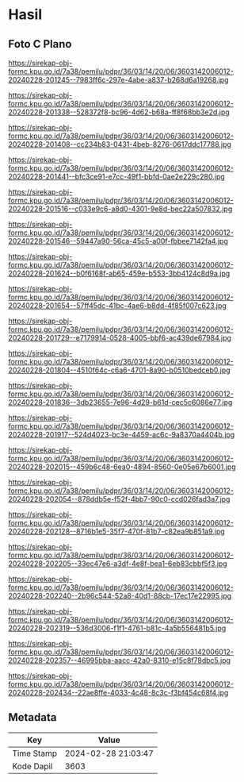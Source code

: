 # Hasil

## Foto C Plano

https://sirekap-obj-formc.kpu.go.id/7a38/pemilu/pdpr/36/03/14/20/06/3603142006012-20240228-201245--7983ff6c-297e-4abe-a837-b268d6a19268.jpg

https://sirekap-obj-formc.kpu.go.id/7a38/pemilu/pdpr/36/03/14/20/06/3603142006012-20240228-201338--528372f8-bc96-4d62-b68a-ff8f68bb3e2d.jpg

https://sirekap-obj-formc.kpu.go.id/7a38/pemilu/pdpr/36/03/14/20/06/3603142006012-20240228-201408--cc234b83-0431-4beb-8276-0617ddc17788.jpg

https://sirekap-obj-formc.kpu.go.id/7a38/pemilu/pdpr/36/03/14/20/06/3603142006012-20240228-201441--bfc3ce91-e7cc-49f1-bbfd-0ae2e229c280.jpg

https://sirekap-obj-formc.kpu.go.id/7a38/pemilu/pdpr/36/03/14/20/06/3603142006012-20240228-201516--c033e9c6-a8d0-4301-9e8d-bec22a507832.jpg

https://sirekap-obj-formc.kpu.go.id/7a38/pemilu/pdpr/36/03/14/20/06/3603142006012-20240228-201546--59447a90-56ca-45c5-a00f-fbbee7142fa4.jpg

https://sirekap-obj-formc.kpu.go.id/7a38/pemilu/pdpr/36/03/14/20/06/3603142006012-20240228-201624--b0f6168f-ab65-459e-b553-3bb4124c8d9a.jpg

https://sirekap-obj-formc.kpu.go.id/7a38/pemilu/pdpr/36/03/14/20/06/3603142006012-20240228-201654--57ff45dc-41bc-4ae6-b8dd-4f85f007c623.jpg

https://sirekap-obj-formc.kpu.go.id/7a38/pemilu/pdpr/36/03/14/20/06/3603142006012-20240228-201729--e7179914-0528-4005-bbf6-ac439de67984.jpg

https://sirekap-obj-formc.kpu.go.id/7a38/pemilu/pdpr/36/03/14/20/06/3603142006012-20240228-201804--4510f64c-c6a6-4701-8a90-b0510bedceb0.jpg

https://sirekap-obj-formc.kpu.go.id/7a38/pemilu/pdpr/36/03/14/20/06/3603142006012-20240228-201836--3db23655-7e96-4d29-b61d-cec5c6086e77.jpg

https://sirekap-obj-formc.kpu.go.id/7a38/pemilu/pdpr/36/03/14/20/06/3603142006012-20240228-201917--524d4023-bc3e-4459-ac6c-9a8370a4404b.jpg

https://sirekap-obj-formc.kpu.go.id/7a38/pemilu/pdpr/36/03/14/20/06/3603142006012-20240228-202015--459b6c48-6ea0-4894-8560-0e05e67b6001.jpg

https://sirekap-obj-formc.kpu.go.id/7a38/pemilu/pdpr/36/03/14/20/06/3603142006012-20240228-202054--878ddb5e-f52f-4bb7-90c0-ccd026fad3a7.jpg

https://sirekap-obj-formc.kpu.go.id/7a38/pemilu/pdpr/36/03/14/20/06/3603142006012-20240228-202128--8716b1e5-35f7-470f-81b7-c82ea9b851a9.jpg

https://sirekap-obj-formc.kpu.go.id/7a38/pemilu/pdpr/36/03/14/20/06/3603142006012-20240228-202205--33ec47e6-a3df-4e8f-bea1-6eb83cbbf5f3.jpg

https://sirekap-obj-formc.kpu.go.id/7a38/pemilu/pdpr/36/03/14/20/06/3603142006012-20240228-202240--2b96c544-52a8-40d1-88cb-17ec17e22995.jpg

https://sirekap-obj-formc.kpu.go.id/7a38/pemilu/pdpr/36/03/14/20/06/3603142006012-20240228-202319--536d3006-f1f1-4761-b81c-4a5b556481b5.jpg

https://sirekap-obj-formc.kpu.go.id/7a38/pemilu/pdpr/36/03/14/20/06/3603142006012-20240228-202357--46995bba-aacc-42a0-8310-e15c8f78dbc5.jpg

https://sirekap-obj-formc.kpu.go.id/7a38/pemilu/pdpr/36/03/14/20/06/3603142006012-20240228-202434--22ae8ffe-4033-4c48-8c3c-f3bf454c68f4.jpg


## Metadata

| Key        | Value               |
| ---------- | ------------------- |
| Time Stamp | 2024-02-28 21:03:47 |
| Kode Dapil | 3603                |



